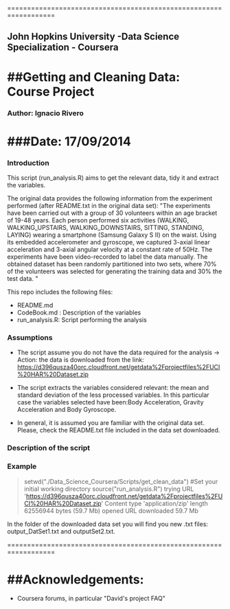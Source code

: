  ==================================================================
## John Hopkins University -Data Science Specialization - Coursera
##Getting and Cleaning Data: Course Project
 =================================================================
### Author: Ignacio Rivero
###Date: 17/09/2014
 ==================================================================

### Introduction

This script (run_analysis.R) aims to get the relevant data, tidy it and extract the variables.

The original data provides the following information from the experiment performed (after README.txt in the original data set): "The experiments have been carried out with a group of 30 volunteers within an age bracket of 19-48 years. Each person performed six activities (WALKING, WALKING_UPSTAIRS, WALKING_DOWNSTAIRS, SITTING, STANDING, LAYING) wearing a smartphone (Samsung Galaxy S II) on the waist. Using its embedded accelerometer and gyroscope, we captured 3-axial linear acceleration and 3-axial angular velocity at a constant rate of 50Hz. The experiments have been video-recorded to label the data manually. The obtained dataset has been randomly partitioned into two sets, where 70% of the volunteers was selected for generating the training data and 30% the test data. "


This repo includes the following files:
* README.md
* CodeBook.md : Description of the variables
* run_analysis.R: Script performing the analysis

### Assumptions

* The script assume you do not have the data required for the analysis 
 -> Action: the data is downloaded from the link: https://d396qusza40orc.cloudfront.net/getdata%2Fprojectfiles%2FUCI%20HAR%20Dataset.zip 

* The script extracts the variables considered relevant: the mean and standard deviation of the less processed variables. In this particular case the variables selected have been:Body Acceleration, Gravity Acceleration and Body Gyroscope.

* In general, it is assumed you are familiar with the original data set. Please, check the README.txt file included in the data set downloaded. 


### Description of the script



### Example 

> setwd("./Data_Science_Coursera/Scripts/get_clean_data")  #Set your initial working directory
> source("run_analysis.R")
trying URL 'https://d396qusza40orc.cloudfront.net/getdata%2Fprojectfiles%2FUCI%20HAR%20Dataset.zip'
Content type 'application/zip' length 62556944 bytes (59.7 Mb)
opened URL
downloaded 59.7 Mb

In the folder of the downloaded data set you will find you new .txt files: output_DatSet1.txt and outputSet2.txt.






















==================================================================

##Acknowledgements:
=================
 * Coursera forums, in particular "David's project FAQ"
